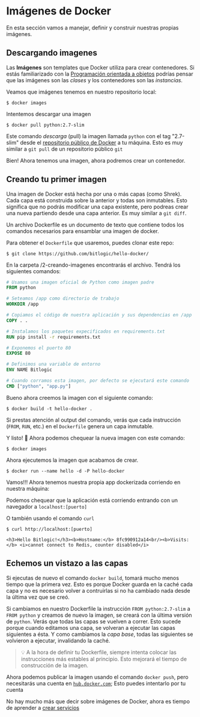 # Imágenes de Docker

En esta sección vamos a manejar, definir y construir nuestras propias imágenes.

## Descargando imagenes

Las **Imágenes** son templates que Docker utiliza para crear contenedores. Si estás familiarizado con la [Programación orientada a objetos](https://es.wikipedia.org/wiki/Programación_orientada_a_objetos) podrías pensar que las imágenes son las _clases_ y los contenedores son las _instancias_.


Veamos que imágenes tenemos en nuestro repositorio local:

```Shell
$ docker images
```

Intentemos descargar una imagen

```Shell
$ docker pull python:2.7-slim
```

Este comando _descarga_ (pull) la imagen llamada `python` con el tag "2.7-slim" desde el [repositorio público de Docker](https://hub.docker.com) a tu máquina. Esto es muy similar a `git pull` de un repositorio público `git` 

Bien! Ahora tenemos una imagen, ahora podremos crear un contenedor.


## Creando tu primer imagen

Una imagen de Docker está hecha por una o más capas (como Shrek). Cada capa está construida sobre la anterior y todas son inmutables. Esto significa que no podrás modificar una capa existente, pero podreas crear una nueva partiendo desde una capa anterior. Es muy similar a `git diff`.

Un archivo Dockerfile es un documento de texto que contiene todos los comandos necesarios para ensamblar una imagen de docker.

Para obtener el `Dockerfile` que usaremos, puedes clonar este repo:

```
$ git clone https://github.com/bitlogic/hello-docker/

``` 

En la carpeta /2-creando-imagenes encontrarás el archivo. Tendrá los siguientes comandos:

```Dockerfile
# Usamos una imagen oficial de Python como imagen padre
FROM python

# Seteamos /app como directorio de trabajo
WORKDIR /app

# Copiamos el código de nuestra aplicación y sus dependencias en /app
COPY . .

# Instalamos los paquetes expecificados en requirements.txt
RUN pip install -r requirements.txt

# Exponemos el puerto 80
EXPOSE 80

# Definimos una variable de entorno
ENV NAME Bitlogic

# Cuando corramos esta imagen, por defecto se ejecutará este comando
CMD ["python", "app.py"]
```

 Bueno ahora creemos la imagen con el siguiente comando:

```Shell
$ docker build -t hello-docker .
```

Si prestas atención al output del comando, verás que cada instrucción (`FROM`, `RUN`, etc.) en el `Dockerfile` genera un capa inmutable.

Y listo! 🐳 Ahora podemos chequear la nueva imagen con este comando:

```Shell
$ docker images
```

Ahora ejecutemos la imagen que acabamos de crear.

```
$ docker run --name hello -d -P hello-docker 
```

Vamos!!! Ahora tenemos nuestra propia app dockerizada corriendo en nuestra máquina:

Podemos chequear que la aplicación está corriendo entrando con un navegador a `localhost:[puerto]`


O también usando el comando `curl`

``` 
$ curl http://localhost:[puerto]

<h3>Hello Bitlogic!</h3><b>Hostname:</b> 8fc990912a14<br/><b>Visits:</b> <i>cannot connect to Redis, counter disabled</i>
```



## Echemos un vistazo a las capas

Si ejecutas de nuevo el comando `docker build`, tomará mucho menos tiempo que la primera vez. Esto es porque Docker guarda en la caché cada capa y no es necesario volver a contruirlas si no ha cambiado nada desde la última vez que se creó.

Si cambiamos en nuestro Dockerfile la instrucción `FROM python:2.7-slim` a `FROM python` y creamos de nuevo la imagen, se creará con la última versión de  `python`.
Verás que todas las capas se vuelven a correr. Esto sucede porque cuando editamos una capa, se volveran a ejecutar las capas siguientes a ésta. Y como cambiamos la _capa base_, todas las siguientes se volvieron a ejecutar, invalidando la caché.

> :bulb: A la hora de definir tu Dockerfile, siempre intenta colocar las instrucciones más estables al principio. Esto mejorará el tiempo de construcción de la imagen.

Ahora podemos publicar la imagen usando el comando `docker push`, pero necesitarás una cuenta en [`hub.docker.com`](https://hub.docker.com); Esto puedes intentarlo por tu cuenta

No hay mucho más que decir sobre imágenes de Docker, ahora es tiempo de aprender a [crear servicios](https://github.com/fredomartinez/hello-docker/tree/master/3-servicios)

